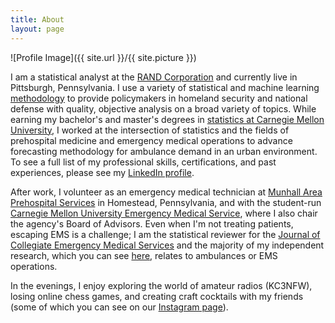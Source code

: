 ```yaml
---
title: About
layout: page
---
```

![Profile Image]({{ site.url }}/{{ site.picture }})

<p>I am a statistical analyst at the <a href="https://www.rand.org">RAND Corporation</a> and currently live in Pittsburgh, Pennsylvania. I use a variety of statistical and machine learning <a href="https://www.rand.org/about/people/g/goode_thomas.html">methodology</a> to provide policymakers in homeland security and national defense with quality, objective analysis on a broad variety of topics. While earning my bachelor's and master's degrees in <a href="http://www.stat.cmu.edu/msp/curriculum">statistics at Carnegie Mellon University</a>, I worked at the intersection of statistics and the fields of prehospital medicine and emergency medical operations to advance forecasting methodology for ambulance demand in an urban environment. To see a full list of my professional skills, certifications, and past experiences, please see my <a href="https://www.linkedin.com/in/tom-goode/">LinkedIn profile</a>.</p>

<p>After work, I volunteer as an emergency medical technician at <a href="https://www.munhallems.org/">Munhall Area Prehospital Services</a> in Homestead, Pennsylvania, and with the student-run <a href="https://cmuems.org/">Carnegie Mellon University Emergency Medical Service</a>, where I also chair the agency's Board of Advisors. Even when I'm not treating patients, escaping EMS is a challenge; I am the statistical reviewer for the <a href="https://www.collegeems.com/">Journal of Collegiate Emergency Medical Services</a> and the majority of my independent research, which you can see <a href="http://tomgoode.com/projects/">here</a>, relates to ambulances or EMS operations.</p>
    
<p>In the evenings, I enjoy exploring the world of amateur radios (KC3NFW), losing online chess games, and creating craft cocktails with my friends (some of which you can see on our <a href="https://www.instagram.com/cocktailarsenal/">Instagram page</a>).</p>
